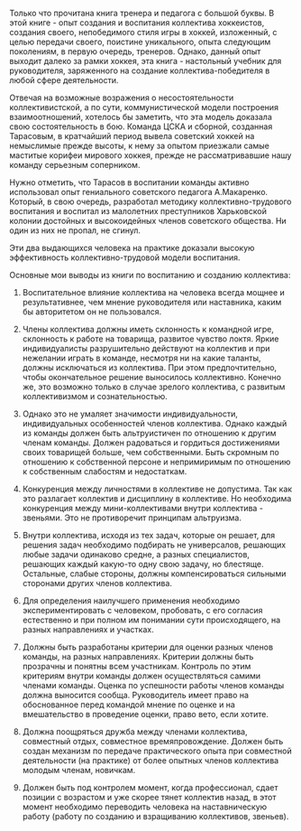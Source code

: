 Только что прочитана книга тренера и педагога с большой буквы. В  этой книге - опыт создания и воспитания коллектива хоккеистов, создания своего, непобедимого стиля игры в хоккей, изложенный, с целью передачи своего, поистине уникального, опыта следующим поколениям, в первую очередь, тренеров. Однако, данный опыт выходит далеко за рамки хоккея, эта книга - настольный учебник для руководителя, заряженного на создание коллектива-победителя в любой сфере деятельности.

Отвечая на возможные возражения о несостоятельности коллективистской, а по сути, коммунистической модели построения взаимоотношений, хотелось бы заметить, что эта модель доказала свою состоятельность в бою. Команда ЦСКА и сборной, созданная Тарасовым, в кратчайший период вывела советский хоккей на немыслимые прежде высоты, к нему за опытом приезжали самые маститые корифеи мирового хоккея, прежде не рассматривавшие нашу команду серьезным соперником.

Нужно отметить, что Тарасов в воспитании команды активно использовал опыт гениального советского педагога А.Макаренко. Который, в свою очередь, разработал методику коллективно-трудового воспитания и воспитал из малолетних преступников Харьковской колонии достойных и высокоидейных членов советского общества. Ни один из них не пропал, не сгинул.

Эти два выдающихся человека на практике доказали высокую эффективность коллективно-трудовой модели воспитания.

Основные мои выводы из книги по воспитанию и созданию коллектива:

1. Воспитательное влияние коллектива на человека всегда мощнее и результативнее, чем мнение руководителя или наставника, каким бы авторитетом он не пользовался.

2. Члены коллектива должны иметь склонность к командной игре, склонность к работе на товарища, развитое чувство локтя. Яркие индивидуалисты разрушительно действуют на коллектив и при нежелании играть в команде, несмотря ни на какие таланты, должны исключаться из коллектива. При этом предпочтительно, чтобы окончательное решение выносилось коллективно. Конечно же, это возможно только в случае зрелого коллектива, с развитым коллективизмом и сознательностью.

3. Однако это не умаляет значимости индивидуальности, индивидуальных особенностей членов коллектива. Однако каждый из команды должен быть альтруистичен по отношению к другим членам команды. Должен радоваться и гордиться достижениями своих товарищей больше, чем собственными. Быть скромным по отношению к собственной персоне и непримиримым по отношению к собственным слабостям и недостаткам.

4. Конкуренция между личностями в коллективе не допустима. Так как это разлагает коллектив и дисциплину в коллективе. Но необходима конкуренция между мини-коллективами внутри коллектива -  звеньями. Это не противоречит принципам альтруизма.

5. Внутри коллектива, исходя из тех задач, которые он решает, для решения задач необходимо подбирать не универсалов, решающих любые задачи одинаково средне, а разных специалистов, решающих каждый какую-то одну свою задачу, но блестяще. Остальные, слабые стороны, должны компенсироваться сильными сторонами других членов коллектива.

6. Для определения наилучшего применения необходимо экспериментировать с человеком, пробовать, с его согласия естественно и при полном им понимании сути происходящего, на разных направлениях и участках.

7. Должны быть разработаны критерии для оценки разных членов команды, на разных направлениях. Критерии должны быть прозрачны и понятны всем участникам. Контроль по этим критериям внутри команды должен осуществляться самими членами команды. Оценка по успешности работы членов команды должна выносится сообща. Руководитель имеет право на обоснованное перед командой мнение по оценке и на вмешательство в проведение оценки, право вето, если хотите.

8. Должна поощряться дружба между членами коллектива, совместный отдых, совместное времяпровождение. Должен быть создан механизм по передаче практического опыта при совместной деятельности (на практике) от более опытных членов коллектива молодым членам,  новичкам.

9. Должен быть под контролем момент, когда профессионал, сдает позиции с возрастом и уже скорее тянет коллектив назад, в этот момент необходимо переводить человека на наставническую работу (работу по созданию и взращиванию коллективов, звеньев).